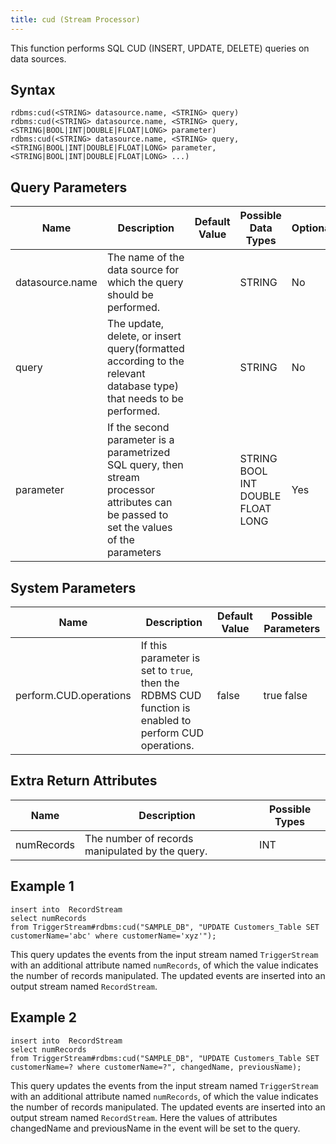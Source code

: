 ```yaml
---
title: cud (Stream Processor)
---
```


This function performs SQL CUD (INSERT, UPDATE, DELETE) queries on data sources.

## Syntax

    rdbms:cud(<STRING> datasource.name, <STRING> query)
    rdbms:cud(<STRING> datasource.name, <STRING> query, <STRING|BOOL|INT|DOUBLE|FLOAT|LONG> parameter)
    rdbms:cud(<STRING> datasource.name, <STRING> query, <STRING|BOOL|INT|DOUBLE|FLOAT|LONG> parameter, <STRING|BOOL|INT|DOUBLE|FLOAT|LONG> ...)

## Query Parameters

| Name        | Description         | Default Value | Possible Data Types      | Optional | Dynamic |
|-----------|-----------------------------------------------|-----------|-------------------|----------|---------|
| datasource.name | The name of the data source for which the query should be performed.  |               | STRING      | No       | No      |
| query       | The update, delete, or insert query(formatted according to the relevant database type) that needs to be performed.       |               | STRING                            | No       | Yes     |
| parameter       | If the second parameter is a parametrized SQL query, then stream processor attributes can be passed to set the values of the parameters       |               | STRING BOOL INT DOUBLE FLOAT LONG | Yes      | Yes     |

## System Parameters

| Name                   | Description      | Default Value | Possible Parameters |
|-----------------|-------------------------|---------------|---------------------|
| perform.CUD.operations | If this parameter is set to `true`, then the RDBMS CUD function is enabled to perform CUD operations. | false         | true false          |

## Extra Return Attributes

| Name       | Description                                     | Possible Types |
|------------|-------------------------------------------------|----------------|
| numRecords | The number of records manipulated by the query. | INT            |

## Example 1

    insert into  RecordStream
    select numRecords
    from TriggerStream#rdbms:cud("SAMPLE_DB", "UPDATE Customers_Table SET customerName='abc' where customerName='xyz'");

This query updates the events from the input stream named
`TriggerStream` with an additional attribute named `numRecords`, of
which the value indicates the number of records manipulated. The updated
events are inserted into an output stream named `RecordStream`.

## Example 2

    insert into  RecordStream
    select numRecords
    from TriggerStream#rdbms:cud("SAMPLE_DB", "UPDATE Customers_Table SET customerName=? where customerName=?", changedName, previousName);

This query updates the events from the input stream named `TriggerStream` with an additional attribute named `numRecords`, of which the value indicates the number of records manipulated. The updated events are inserted into an output stream named `RecordStream`. Here the values of attributes changedName and previousName in the event will be set to the query.
